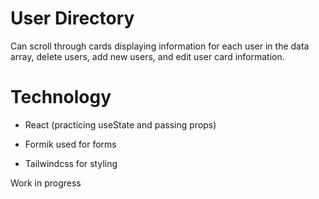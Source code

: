 # User Directory

Can scroll through cards displaying information for each user in the data array, delete users, add new users, and edit user card information.

# Technology

* React (practicing useState and passing props)

* Formik used for forms

* Tailwindcss for styling

Work in progress
